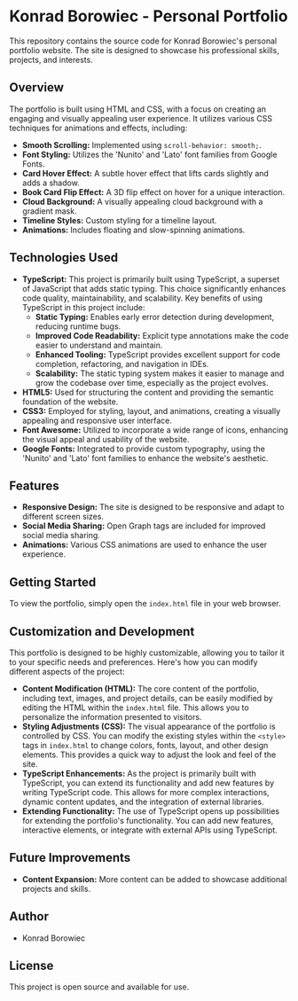 # Konrad Borowiec - Personal Portfolio

This repository contains the source code for Konrad Borowiec's personal portfolio website. The site is designed to showcase his professional skills, projects, and interests.

## Overview

The portfolio is built using HTML and CSS, with a focus on creating an engaging and visually appealing user experience. It utilizes various CSS techniques for animations and effects, including:

-   **Smooth Scrolling:** Implemented using `scroll-behavior: smooth;`.
-   **Font Styling:** Utilizes the 'Nunito' and 'Lato' font families from Google Fonts.
-   **Card Hover Effect:** A subtle hover effect that lifts cards slightly and adds a shadow.
-   **Book Card Flip Effect:** A 3D flip effect on hover for a unique interaction.
-   **Cloud Background:** A visually appealing cloud background with a gradient mask.
-   **Timeline Styles:** Custom styling for a timeline layout.
-   **Animations:** Includes floating and slow-spinning animations.

## Technologies Used

-   **TypeScript:** This project is primarily built using TypeScript, a superset of JavaScript that adds static typing. This choice significantly enhances code quality, maintainability, and scalability. Key benefits of using TypeScript in this project include:
    -   **Static Typing:** Enables early error detection during development, reducing runtime bugs.
    -   **Improved Code Readability:** Explicit type annotations make the code easier to understand and maintain.
    -   **Enhanced Tooling:** TypeScript provides excellent support for code completion, refactoring, and navigation in IDEs.
    -   **Scalability:** The static typing system makes it easier to manage and grow the codebase over time, especially as the project evolves.
-   **HTML5:** Used for structuring the content and providing the semantic foundation of the website.
-   **CSS3:** Employed for styling, layout, and animations, creating a visually appealing and responsive user interface.
-   **Font Awesome:** Utilized to incorporate a wide range of icons, enhancing the visual appeal and usability of the website.
-   **Google Fonts:** Integrated to provide custom typography, using the 'Nunito' and 'Lato' font families to enhance the website's aesthetic.


## Features

-   **Responsive Design:** The site is designed to be responsive and adapt to different screen sizes.
-   **Social Media Sharing:** Open Graph tags are included for improved social media sharing.
-   **Animations:** Various CSS animations are used to enhance the user experience.

## Getting Started

To view the portfolio, simply open the `index.html` file in your web browser.

## Customization and Development

This portfolio is designed to be highly customizable, allowing you to tailor it to your specific needs and preferences. Here's how you can modify different aspects of the project:

-   **Content Modification (HTML):** The core content of the portfolio, including text, images, and project details, can be easily modified by editing the HTML within the `index.html` file. This allows you to personalize the information presented to visitors.
-   **Styling Adjustments (CSS):** The visual appearance of the portfolio is controlled by CSS. You can modify the existing styles within the `<style>` tags in `index.html` to change colors, fonts, layout, and other design elements. This provides a quick way to adjust the look and feel of the site.
-   **TypeScript Enhancements:** As the project is primarily built with TypeScript, you can extend its functionality and add new features by writing TypeScript code. This allows for more complex interactions, dynamic content updates, and the integration of external libraries.
-   **Extending Functionality:** The use of TypeScript opens up possibilities for extending the portfolio's functionality. You can add new features, interactive elements, or integrate with external APIs using TypeScript.

## Future Improvements
-   **Content Expansion:** More content can be added to showcase additional projects and skills.

## Author

-   Konrad Borowiec

## License

This project is open source and available for use.
